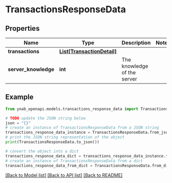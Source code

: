 # TransactionsResponseData


## Properties

Name | Type | Description | Notes
------------ | ------------- | ------------- | -------------
**transactions** | [**List[TransactionDetail]**](TransactionDetail.md) |  | 
**server_knowledge** | **int** | The knowledge of the server | 

## Example

```python
from ynab_openapi.models.transactions_response_data import TransactionsResponseData

# TODO update the JSON string below
json = "{}"
# create an instance of TransactionsResponseData from a JSON string
transactions_response_data_instance = TransactionsResponseData.from_json(json)
# print the JSON string representation of the object
print(TransactionsResponseData.to_json())

# convert the object into a dict
transactions_response_data_dict = transactions_response_data_instance.to_dict()
# create an instance of TransactionsResponseData from a dict
transactions_response_data_from_dict = TransactionsResponseData.from_dict(transactions_response_data_dict)
```
[[Back to Model list]](../README.md#documentation-for-models) [[Back to API list]](../README.md#documentation-for-api-endpoints) [[Back to README]](../README.md)


